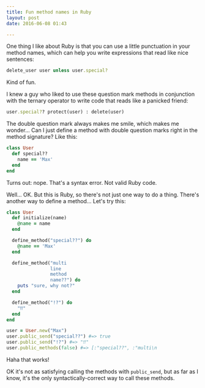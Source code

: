 ```yaml
---
title: Fun method names in Ruby
layout: post
date: 2016-06-08 01:43

---
```


One thing I like about Ruby is that you can use a little punctuation in your method names, which can help you write expressions that read like nice sentences:

```ruby
delete_user user unless user.special?
```

Kind of fun.

I knew a guy who liked to use these question mark methods in conjunction with the ternary operator to write code that reads like a panicked friend:

```ruby
user.special?? protect(user) : delete(user)
```

The double question mark always makes me smile, which makes me wonder...
Can I just define a method with double question marks right in the method signature?
Like this:

```ruby
class User
  def special??
    name == 'Max'
  end
end
```

Turns out: nope.
That's a syntax error.
Not valid Ruby code.

Well...
OK.
But this is Ruby, so there's not just one way to do a thing.
There's another way to define a method...
Let's try this:


```ruby
class User
  def initialize(name)
    @name = name
  end

  define_method("special??") do
    @name == 'Max'
  end

  define_method("multi
                line
                method
                name??") do
    puts "sure, why not?"
  end

  define_method("!?") do
    "‼"
  end
end

user = User.new("Max")
user.public_send("special??") #=> true
user.public_send("!?") #=> "‼"
user.public_methods(false) #=> [:"special??", :"multi\n                line\n                method\n                name??", :"!?"]
```

Haha that works!

OK it's not as satisfying calling the methods with `public_send`, but as far as I know, it's the only syntactically-correct way to call these methods.
